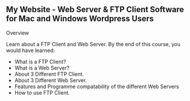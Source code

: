 ## My Website - Web Server & FTP Client Software for Mac and Windows Wordpress Users

Overview

Learn about a FTP Client and Web Server. By the end of this course, you would have learned:

- What is a FTP Client?
- What is a Web Server?
- About 3 Different FTP Client.
- About 3 Different Web Server.
- Features and Programme compatability of the different Web Servers
- How to use FTP Client.

